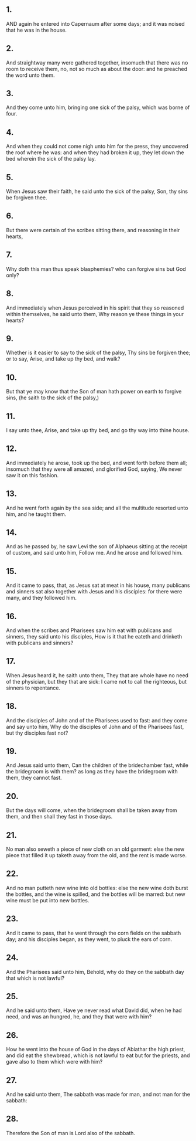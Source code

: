 ## 1.
AND again he entered into Capernaum after some days; and it was noised that he was in the house.
## 2.
And straightway many were gathered together, insomuch that there was no room to receive them, no, not so much as about the door: and he preached the word unto them.
## 3.
And they come unto him, bringing one sick of the palsy, which was borne of four.
## 4.
And when they could not come nigh unto him for the press, they uncovered the roof where he was: and when they had broken it up, they let down the bed wherein the sick of the palsy lay.
## 5.
When Jesus saw their faith, he said unto the sick of the palsy, Son, thy sins be forgiven thee.
## 6.
But there were certain of the scribes sitting there, and reasoning in their hearts,
## 7.
Why doth this man thus speak blasphemies? who can forgive sins but God only?
## 8.
And immediately when Jesus perceived in his spirit that they so reasoned within themselves, he said unto them, Why reason ye these things in your hearts?
## 9.
Whether is it easier to say to the sick of the palsy, Thy sins be forgiven thee; or to say, Arise, and take up thy bed, and walk?
## 10.
But that ye may know that the Son of man hath power on earth to forgive sins, (he saith to the sick of the palsy,)
## 11.
I say unto thee, Arise, and take up thy bed, and go thy way into thine house.
## 12.
And immediately he arose, took up the bed, and went forth before them all; insomuch that they were all amazed, and glorified God, saying, We never saw it on this fashion.
## 13.
And he went forth again by the sea side; and all the multitude resorted unto him, and he taught them.
## 14.
And as he passed by, he saw Levi the son of Alphaeus sitting at the receipt of custom, and said unto him, Follow me. And he arose and followed him.
## 15.
And it came to pass, that, as Jesus sat at meat in his house, many publicans and sinners sat also together with Jesus and his disciples: for there were many, and they followed him.
## 16.
And when the scribes and Pharisees saw him eat with publicans and sinners, they said unto his disciples, How is it that he eateth and drinketh with publicans and sinners?
## 17.
When Jesus heard it, he saith unto them, They that are whole have no need of the physician, but they that are sick: I came not to call the righteous, but sinners to repentance.
## 18.
And the disciples of John and of the Pharisees used to fast: and they come and say unto him, Why do the disciples of John and of the Pharisees fast, but thy disciples fast not?
## 19.
And Jesus said unto them, Can the children of the bridechamber fast, while the bridegroom is with them? as long as they have the bridegroom with them, they cannot fast.
## 20.
But the days will come, when the bridegroom shall be taken away from them, and then shall they fast in those days.
## 21.
No man also seweth a piece of new cloth on an old garment: else the new piece that filled it up taketh away from the old, and the rent is made worse.
## 22.
And no man putteth new wine into old bottles: else the new wine doth burst the bottles, and the wine is spilled, and the bottles will be marred: but new wine must be put into new bottles.
## 23.
And it came to pass, that he went through the corn fields on the sabbath day; and his disciples began, as they went, to pluck the ears of corn.
## 24.
And the Pharisees said unto him, Behold, why do they on the sabbath day that which is not lawful?
## 25.
And he said unto them, Have ye never read what David did, when he had need, and was an hungred, he, and they that were with him?
## 26.
How he went into the house of God in the days of Abiathar the high priest, and did eat the shewbread, which is not lawful to eat but for the priests, and gave also to them which were with him?
## 27.
And he said unto them, The sabbath was made for man, and not man for the sabbath:
## 28.
Therefore the Son of man is Lord also of the sabbath.
